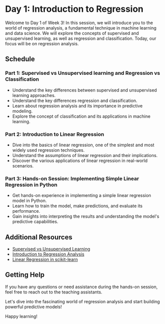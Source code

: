 # Day 1: Introduction to Regression

Welcome to Day 1 of Week 3! In this session, we will introduce you to the world of regression analysis, a fundamental technique in machine learning and data science. We will explore the concepts of supervised and unsupervised learning, as well as regression and classification. Today, our focus will be on regression analysis.

## Schedule

### Part 1: Supervised vs Unsupervised learning and Regression vs Classification
- Understand the key differences between supervised and unsupervised learning approaches.
- Understand the key differences regression and classification.
- Learn about regression analysis and its importance in predictive modeling.
- Explore the concept of classification and its applications in machine learning.

### Part 2: Introduction to Linear Regression
- Dive into the basics of linear regression, one of the simplest and most widely used regression techniques.
- Understand the assumptions of linear regression and their implications.
- Discover the various applications of linear regression in real-world scenarios.

### Part 3: Hands-on Session: Implementing Simple Linear Regression in Python
- Get hands-on experience in implementing a simple linear regression model in Python.
- Learn how to train the model, make predictions, and evaluate its performance.
- Gain insights into interpreting the results and understanding the model's predictive capabilities.

## Additional Resources
- [Supervised vs Unsupervised Learning](https://medium.com/datadriveninvestor/supervised-learning-vs-unsupervised-learning-in-machine-learning-bad9ad788edd)
- [Introduction to Regression Analysis](https://medium.com/towards-data-science/simple-and-multiple-linear-regression-in-python-c928425168f9)
- [Linear Regression in scikit-learn](https://scikit-learn.org/stable/modules/generated/sklearn.linear_model.LinearRegression.html)

## Getting Help

If you have any questions or need assistance during the hands-on session, feel free to reach out to the teaching assistants.

Let's dive into the fascinating world of regression analysis and start building powerful predictive models!

Happy learning!
